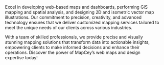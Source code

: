Excel in developing web-based maps and dashboards, performing GIS mapping and spatial analysis, and designing 2D and isometric vector map illustrations. Our commitment to precision, creativity, and advanced technology ensures that we deliver customized mapping services tailored to meet the unique needs of our clients across various industries.

With a team of skilled professionals, we provide precise and visually stunning mapping solutions that transform data into actionable insights, empowering clients to make informed decisions and enhance their operations. Discover the power of MapCey’s web maps and design expertise today!
